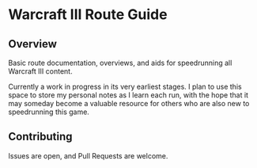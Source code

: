 # Warcraft III Route Guide

## Overview

Basic route documentation, overviews, and aids for speedrunning all Warcraft III content.

Currently a work in progress in its very earliest stages. I plan to use this space to store my personal notes as I learn each run, with the hope that it may someday become a valuable resource for others who are also new to speedrunning this game.

## Contributing

Issues are open, and Pull Requests are welcome.

